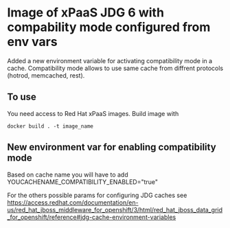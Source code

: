 # Image of xPaaS JDG 6 with compability mode configured from env vars
Added a new environment variable for activating compatibility mode in a cache. Compatibility mode allows to use same cache from diffrent protocols (hotrod, memcached, rest).

## To use
You need access to Red Hat xPaaS images.
Build image with
```
docker build . -t image_name
```

## New environment var for enabling compatibility mode
Based on cache name you will have to add
YOUCACHENAME_COMPATIBILITY_ENABLED="true"

For the others possible params for configuring JDG caches see
https://access.redhat.com/documentation/en-us/red_hat_jboss_middleware_for_openshift/3/html/red_hat_jboss_data_grid_for_openshift/reference#jdg-cache-environment-variables
